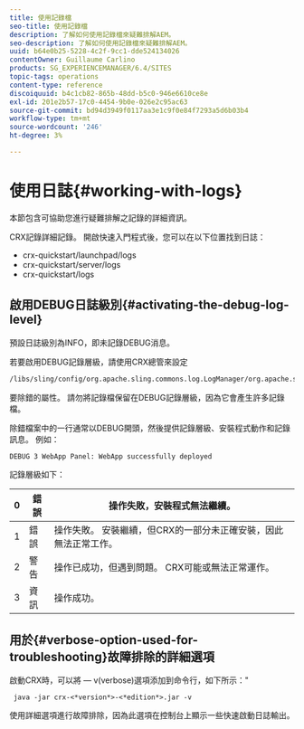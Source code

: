 ```yaml
---
title: 使用記錄檔
seo-title: 使用記錄檔
description: 了解如何使用記錄檔來疑難排解AEM。
seo-description: 了解如何使用記錄檔來疑難排解AEM。
uuid: b64e0b25-5228-4c2f-9cc1-dde524134026
contentOwner: Guillaume Carlino
products: SG_EXPERIENCEMANAGER/6.4/SITES
topic-tags: operations
content-type: reference
discoiquuid: b4c1cb82-865b-48dd-b5c0-946e6610ce8e
exl-id: 201e2b57-17c0-4454-9b0e-026e2c95ac63
source-git-commit: bd94d3949f0117aa3e1c9f0e84f7293a5d6b03b4
workflow-type: tm+mt
source-wordcount: '246'
ht-degree: 3%

---
```


# 使用日誌{#working-with-logs}

本節包含可協助您進行疑難排解之記錄的詳細資訊。

CRX記錄詳細記錄。 開啟快速入門程式後，您可以在以下位置找到日誌：

* crx-quickstart/launchpad/logs
* crx-quickstart/server/logs
* crx-quickstart/logs

## 啟用DEBUG日誌級別{#activating-the-debug-log-level}

預設日誌級別為INFO，即未記錄DEBUG消息。

若要啟用DEBUG記錄層級，請使用CRX總管來設定

```xml
/libs/sling/config/org.apache.sling.commons.log.LogManager/org.apache.sling.commons.log.level
```

要除錯的屬性。 請勿將記錄檔保留在DEBUG記錄層級，因為它會產生許多記錄檔。

除錯檔案中的一行通常以DEBUG開頭，然後提供記錄層級、安裝程式動作和記錄訊息。 例如：

```xml
DEBUG 3 WebApp Panel: WebApp successfully deployed
```

記錄層級如下：

| 0 | 錯誤 | 操作失敗，安裝程式無法繼續。 |
|---|---|---|
| 1 | 錯誤 | 操作失敗。 安裝繼續，但CRX的一部分未正確安裝，因此無法正常工作。 |
| 2 | 警告 | 操作已成功，但遇到問題。 CRX可能或無法正常運作。 |
| 3 | 資訊 | 操作成功。 |

## 用於{#verbose-option-used-for-troubleshooting}故障排除的詳細選項

啟動CRX時，可以將 — v(verbose)選項添加到命令行，如下所示：&quot;

` java -jar crx-<*version*>-<*edition*>.jar -v`

使用詳細選項進行故障排除，因為此選項在控制台上顯示一些快速啟動日誌輸出。
